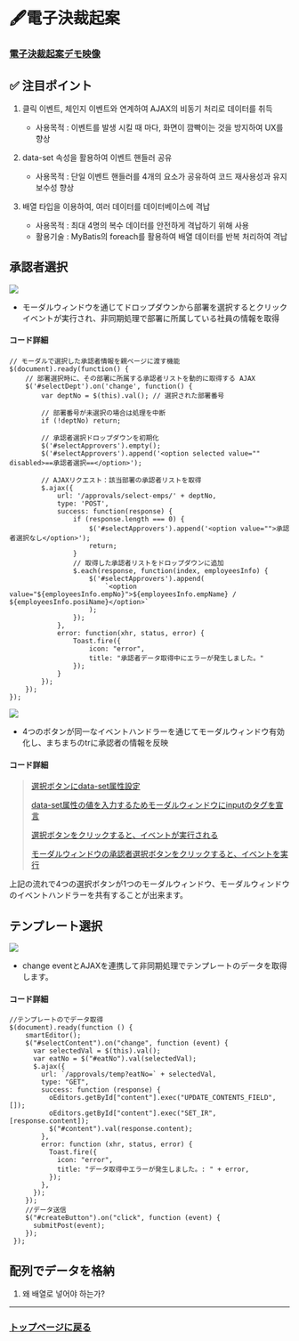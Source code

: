 # 🖋電子決裁起案

### <a href="https://youtu.be/dpTXWomP3uY">電子決裁起案デモ映像</a>

## ✅ 注目ポイント

1. 클릭 이벤트, 체인지 이벤트와 연계하여 AJAX의 비동기 처리로 데이터를 취득 
   - 사용목적 : 이벤트를 발생 시킬 때 마다, 화면이 깜빡이는 것을 방지하여 UX를 향상

2. data-set 속성을 활용하여 이벤트 핸들러 공유
   - 사용목적 : 단일 이벤트 핸들러를 4개의 요소가 공유하여 코드 재사용성과 유지보수성 향상

3. 배열 타입을 이용하여, 여러 데이터를 데이터베이스에 격납
   - 사용목적 : 최대 4명의 복수 데이터를 안전하게 격납하기 위해 사용
   - 활용기술 : MyBatis의 foreach를 활용하여 배열 데이터를 반복 처리하여 격납
      
## 承認者選択

<img src="https://github.com/user-attachments/assets/08ae6b57-e6af-4cca-aef5-cda73922f5f2">

- モーダルウィンドウを通じてドロップダウンから部署を選択するとクリックイベントが実行され、非同期処理で部署に所属している社員の情報を取得

#### コード詳細

```
// モーダルで選択した承認者情報を親ページに渡す機能
$(document).ready(function() {
    // 部署選択時に、その部署に所属する承認者リストを動的に取得する AJAX
    $('#selectDept').on('change', function() {
        var deptNo = $(this).val(); // 選択された部署番号

        // 部署番号が未選択の場合は処理を中断
        if (!deptNo) return;

        // 承認者選択ドロップダウンを初期化
        $('#selectApprovers').empty();
        $('#selectApprovers').append('<option selected value="" disabled>==承認者選択==</option>');

        // AJAXリクエスト：該当部署の承認者リストを取得
        $.ajax({
            url: '/approvals/select-emps/' + deptNo,
            type: 'POST',
            success: function(response) {
                if (response.length === 0) {
                    $('#selectApprovers').append('<option value="">承認者選択なし</option>');
                    return;
                }
                // 取得した承認者リストをドロップダウンに追加
                $.each(response, function(index, employeesInfo) {
                    $('#selectApprovers').append(
                        `<option value="${employeesInfo.empNo}">${employeesInfo.empName} / ${employeesInfo.posiName}</option>`
                    );
                });
            },
            error: function(xhr, status, error) {
                Toast.fire({
                    icon: "error",
                    title: "承認者データ取得中にエラーが発生しました。"
                });
            }
        });
    });
});
```

<img src="https://github.com/user-attachments/assets/7d386123-dd86-42c5-afc8-6d48cc9fbd01" />

- 4つのボタンが同一なイベントハンドラーを通じてモーダルウィンドウ有効化し、まちまちのtrに承認者の情報を反映

#### コード詳細

> <a href="https://github.com/leewoosang-hub/CollaVore/blob/master/demo/src/main/resources/templates/approvals/createApprovalForm.html#L42">選択ボタンにdata-set属性設定</a> <br>
>
> <a href="https://github.com/leewoosang-hub/CollaVore/blob/master/demo/src/main/resources/templates/approvals/createApprovalForm.html#L130">data-set属性の値を入力するためモーダルウィンドウにinputのタグを宣言</a> <br>
>
> <a href="https://github.com/leewoosang-hub/CollaVore/blob/master/demo/src/main/resources/templates/approvals/createApprovalForm.html#L208">選択ボタンをクリックすると、イベントが実行される</a> <br>
>
> <a href="https://github.com/leewoosang-hub/CollaVore/blob/master/demo/src/main/resources/templates/approvals/createApprovalForm.html#L274">モーダルウィンドウの承認者選択ボタンをクリックすると、イベントを実行</a> <br>

上記の流れで4つの選択ボタンが1つのモーダルウィンドウ、モーダルウィンドウのイベントハンドラーを共有することが出来ます。
  
## テンプレート選択
<img src="https://github.com/user-attachments/assets/bb543124-0e11-4a55-bbd1-03b273ccca0a">

- change eventとAJAXを連携して非同期処理でテンプレートのデータを取得します。

#### コード詳細

```
//テンプレートのでデータ取得
$(document).ready(function () {
    smartEditor();
    $("#selectContent").on("change", function (event) {
      var selectedVal = $(this).val();
      var eatNo = $("#eatNo").val(selectedVal);
      $.ajax({
        url: `/approvals/temp?eatNo=` + selectedVal,
        type: "GET",
        success: function (response) {
          oEditors.getById["content"].exec("UPDATE_CONTENTS_FIELD", []);
          oEditors.getById["content"].exec("SET_IR", [response.content]);
          $("#content").val(response.content);
        },
        error: function (xhr, status, error) {
          Toast.fire({
            icon: "error",
            title: "データ取得中エラーが発生しました。: " + error,
          });
        },
      });
    });
    //データ送信
    $("#createButton").on("click", function (event) {
      submitPost(event);
    });
 });
```

## 配列でデータを格納

1. 왜 배열로 넣어야 하는가?
   


----
### <a href="https://github.com/leewoosang-hub/CollaVore">トップページに戻る
	
